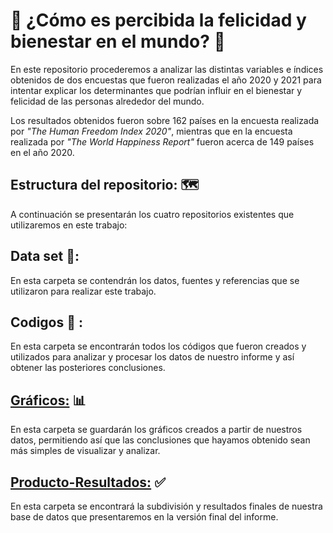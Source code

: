 # :mag_right: ¿Cómo es percibida la felicidad y bienestar en el mundo? :mag_right:

En este repositorio procederemos a analizar las distintas variables e índices obtenidos de dos encuestas que fueron realizadas el año 2020 y 2021 para intentar explicar los determinantes que podrían influir en el bienestar y felicidad de las personas alrededor del mundo.

Los resultados obtenidos fueron sobre 162 países en la encuesta realizada por *"The Human Freedom Index 2020"*, mientras que en la encuesta realizada por *"The World Happiness Report"* fueron acerca de 149 países en el año 2020.

## Estructura del repositorio: :world_map:

A continuación se presentarán los cuatro repositorios existentes que utilizaremos en este trabajo:

## Data set :file_folder::

En esta carpeta se contendrán los datos, fuentes y referencias que se utilizaron para realizar este trabajo.

## Codigos :floppy_disk: :

En esta carpeta se encontrarán todos los códigos que fueron creados y utilizados para analizar y procesar los datos de nuestro informe y así obtener las posteriores conclusiones.

## [Gráficos:](https://javivalenzuela.github.io/Informe-Escrito/figuras/graficos.html) :bar_chart:

En esta carpeta se guardarán los gráficos creados a partir de nuestros datos, permitiendo así que las conclusiones que hayamos obtenido sean más simples de visualizar y analizar.

## [Producto-Resultados:](https://javivalenzuela.github.io/Informe-Escrito/producto-resultados/) :white_check_mark:

En esta carpeta se encontrará la subdivisión y resultados finales de nuestra base de datos que presentaremos en la versión final del informe.
